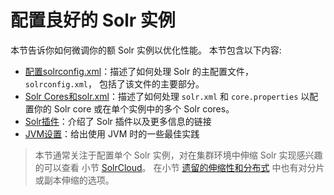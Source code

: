 # 配置良好的 Solr 实例

本节告诉你如何微调你的额 Solr 实例以优化性能。
本节包含以下内容:

* [配置solrconfig.xml](./solrconfig/readme.md)：描述了如何处理 Solr 的主配置文件， `solrconfig.xml`，
包括了该文件的主要部分。
* [Solr Cores和solr.xml](./core/readme.md)：描述了如何处理 `solr.xml` 和 `core.properties`
以配置你的 Solr core 或在单个实例中的多个 Solr cores。
* [Solr插件](./plugins/readme.md)：介绍了 Solr 插件以及更多信息的链接
* [JVM设置](./jvm.md)：给出使用 JVM 时的一些最佳实践

> 本节通常关注于配置单个 Solr 实例，对在集群环境中伸缩 Solr 实现感兴趣的可以查看
> 小节 [SolrCloud](../solrcloud/readme.md)。
> 在小节 [遗留的伸缩性和分布式](../legacy_distribution/readme.md) 中也有对分片或副本伸缩的选项。
